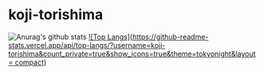 # koji-torishima
![Anurag's github stats](https://github-readme-stats.vercel.app/api?username=koji-torishima&count_private=true&show_icons=true&theme=tokyonight)
[![Top Langs](https://github-readme-stats.vercel.app/api/top-langs/?username=koji-torishima&count_private=true&show_icons=true&theme=tokyonight&layout = compact)](https://github.com/anuraghazra/github-readme-stats)


<!--これはみて欲しいレポジトリを追加できる>
<!--[![ReadMe Card](https://github-readme-stats.vercel.app/api/pin/?username=anuraghazra&repo=github-readme-stats)](https://github.com/anuraghazra/github-readme-stats)
-->